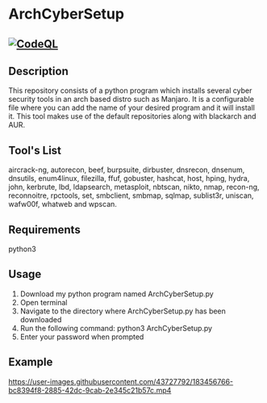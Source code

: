 # ArchCyberSetup
[![CodeQL](https://github.com/architvats96/ArchCyberSetup/actions/workflows/codeql.yml/badge.svg?branch=main)](https://github.com/architvats96/ArchCyberSetup/actions/workflows/codeql.yml)
---
## Description
This repository consists of a python program which installs several cyber security tools in an arch based distro such as Manjaro. It is a configurable file where you can add the name of your desired program and it will install it. This tool makes use of the default repositories along with blackarch and AUR.

## Tool's List
aircrack-ng, autorecon, beef, burpsuite, dirbuster, dnsrecon, dnsenum, dnsutils, enum4linux, filezilla, ffuf, gobuster, hashcat, host, hping, hydra, john, kerbrute, lbd, ldapsearch, metasploit, nbtscan, nikto, nmap, recon-ng, reconnoitre, rpctools, set, smbclient, smbmap, sqlmap, sublist3r, uniscan, wafw00f, whatweb and wpscan.

## Requirements
python3

## Usage
1. Download my python program named ArchCyberSetup.py
2. Open terminal
3. Navigate to the directory where ArchCyberSetup.py has been downloaded
4. Run the following command: python3 ArchCyberSetup.py
5. Enter your password when prompted

## Example
https://user-images.githubusercontent.com/43727792/183456766-bc8394f8-2885-42dc-9cab-2e345c21b57c.mp4
